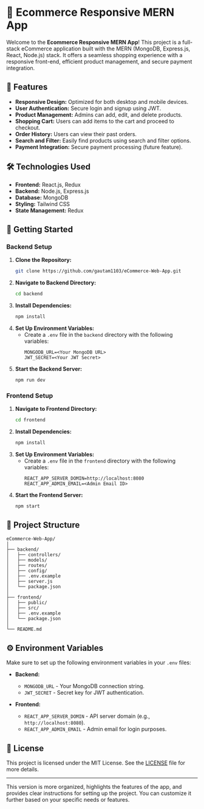 # 🛒 Ecommerce Responsive MERN App

Welcome to the **Ecommerce Responsive MERN App**! This project is a full-stack eCommerce application built with the MERN (MongoDB, Express.js, React, Node.js) stack. It offers a seamless shopping experience with a responsive front-end, efficient product management, and secure payment integration.

## 🌟 Features

- **Responsive Design:** Optimized for both desktop and mobile devices.
- **User Authentication:** Secure login and signup using JWT.
- **Product Management:** Admins can add, edit, and delete products.
- **Shopping Cart:** Users can add items to the cart and proceed to checkout.
- **Order History:** Users can view their past orders.
- **Search and Filter:** Easily find products using search and filter options.
- **Payment Integration:** Secure payment processing (future feature).

## 🛠️ Technologies Used

- **Frontend:** React.js, Redux
- **Backend:** Node.js, Express.js
- **Database:** MongoDB
- **Styling:** Tailwind CSS
- **State Management:** Redux

## 🚀 Getting Started

### Backend Setup

1. **Clone the Repository:**
   ```bash
   git clone https://github.com/gautam1103/eCommerce-Web-App.git
   ```
2. **Navigate to Backend Directory:**
   ```bash
   cd backend
   ```
3. **Install Dependencies:**
   ```bash
   npm install
   ```
4. **Set Up Environment Variables:**
   - Create a `.env` file in the `backend` directory with the following variables:
     ```
     MONGODB_URL=<Your MongoDB URL>
     JWT_SECRET=<Your JWT Secret>
     ```
5. **Start the Backend Server:**
   ```bash
   npm run dev
   ```

### Frontend Setup

1. **Navigate to Frontend Directory:**
   ```bash
   cd frontend
   ```
2. **Install Dependencies:**
   ```bash
   npm install
   ```
3. **Set Up Environment Variables:**
   - Create a `.env` file in the `frontend` directory with the following variables:
     ```
     REACT_APP_SERVER_DOMIN=http://localhost:8080
     REACT_APP_ADMIN_EMAIL=<Admin Email ID>
     ```
4. **Start the Frontend Server:**
   ```bash
   npm start
   ```

## 📂 Project Structure

```plaintext
eCommerce-Web-App/
│
├── backend/
│   ├── controllers/
│   ├── models/
│   ├── routes/
│   ├── config/
│   ├── .env.example
│   ├── server.js
│   └── package.json
│
├── frontend/
│   ├── public/
│   ├── src/
│   ├── .env.example
│   └── package.json
│
└── README.md
```

## ⚙️ Environment Variables

Make sure to set up the following environment variables in your `.env` files:

- **Backend:**
  - `MONGODB_URL` - Your MongoDB connection string.
  - `JWT_SECRET` - Secret key for JWT authentication.
  
- **Frontend:**
  - `REACT_APP_SERVER_DOMIN` - API server domain (e.g., `http://localhost:8080`).
  - `REACT_APP_ADMIN_EMAIL` - Admin email for login purposes.

## 📜 License

This project is licensed under the MIT License. See the [LICENSE](LICENSE) file for more details.

---

This version is more organized, highlights the features of the app, and provides clear instructions for setting up the project. You can customize it further based on your specific needs or features.